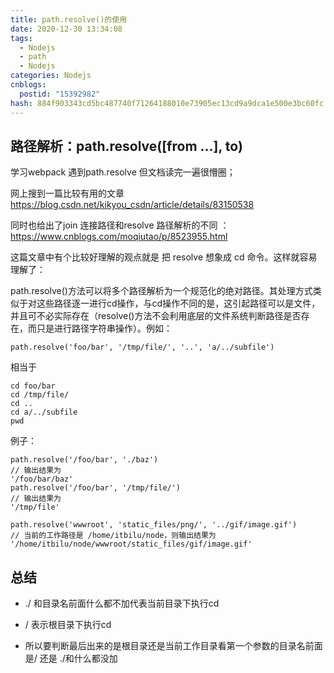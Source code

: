 ```yaml
---
title: path.resolve()的使用
date: 2020-12-30 13:34:08
tags:
  - Nodejs
  - path
  - Nodejs
categories: Nodejs
cnblogs:
  postid: "15392982"
hash: 884f903343cd5bc487740f71264188010e73905ec13cd9a9dca1e500e3bc60fc
---
```




## 路径解析：path.resolve([from ...], to)

学习webpack 遇到path.resolve 但文档读完一遍很懵圈；

网上搜到一篇比较有用的文章 https://blog.csdn.net/kikyou_csdn/article/details/83150538

同时也给出了join 连接路径和resolve 路径解析的不同 ：https://www.cnblogs.com/moqiutao/p/8523955.html

这篇文章中有个比较好理解的观点就是  把 resolve  想象成 cd 命令。这样就容易理解了：

path.resolve()方法可以将多个路径解析为一个规范化的绝对路径。其处理方式类似于对这些路径逐一进行cd操作，与cd操作不同的是，这引起路径可以是文件，并且可不必实际存在（resolve()方法不会利用底层的文件系统判断路径是否存在，而只是进行路径字符串操作）。例如：

```
path.resolve('foo/bar', '/tmp/file/', '..', 'a/../subfile')
```

相当于

```
cd foo/bar
cd /tmp/file/
cd ..
cd a/../subfile
pwd
```

例子：

```
path.resolve('/foo/bar', './baz') 
// 输出结果为 
'/foo/bar/baz' 
path.resolve('/foo/bar', '/tmp/file/') 
// 输出结果为 
'/tmp/file' 

path.resolve('wwwroot', 'static_files/png/', '../gif/image.gif') 
// 当前的工作路径是 /home/itbilu/node，则输出结果为 
'/home/itbilu/node/wwwroot/static_files/gif/image.gif'
```

## 总结

-  ./ 和目录名前面什么都不加代表当前目录下执行cd

-  / 表示根目录下执行cd

- 所以要判断最后出来的是根目录还是当前工作目录看第一个参数的目录名前面是/ 还是 ./和什么都没加